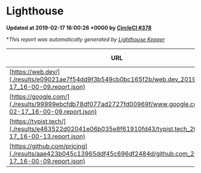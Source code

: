 
# Lighthouse

**Updated at 2019-02-17 16:00:26 +0000 by [CircleCI #378](https://circleci.com/gh/ItinerisLtd/lighthouse-keeper-example/378)**

**This report was automatically generated by [Lighthouse Keeper](https://github.com/itinerisltd/lighthouse-keeper)*

| URL | Performance | Accessibility | Best Practices | SEO | PWA | Updated At |
| --- | --- | --- | --- | --- | --- | --- |
| [https://web.dev/](./results/e09021ae7f54dd9f3b549cb0bc165f2b/web.dev_2019-02-17_16-00-09.report.json) | 0.92 | 0.93 | 1 | 0.91 | 1 | 2019-02-17T16:00:09.322Z |
| [https://google.com/](./results/99999ebcfdb78df077ad2727fd00969f/www.google.com_2019-02-17_16-00-09.report.json) | 0.95 | 0.71 | 0.93 | 0.8 | 0.58 | 2019-02-17T16:00:09.708Z |
| [https://typist.tech/](./results/e463522d02041e06b035e8f61910fd43/typist.tech_2019-02-17_16-00-13.report.json) | 0.97 | 0.8 | 0.71 | 1 | 0.58 | 2019-02-17T16:00:13.852Z |
| [https://github.com/pricing](./results/aae423b045c13965ddf45c696df2484d/github.com_2019-02-17_16-00-09.report.json) | 0.65 | 0.89 | 0.93 | 0.9 | 0.58 | 2019-02-17T16:00:09.559Z |
